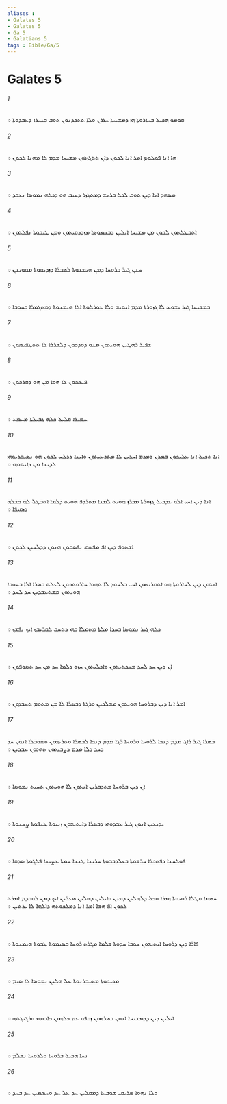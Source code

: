 ```yaml
---
aliases : 
- Galates 5
- Galates 5
- Ga 5
- Galatians 5
tags : Bible/Ga/5
---
```


# Galates 5

###### 1
ܩܘܡܘ ܗܟܝܠ ܒܚܐܪܘܬܐ ܗܝ ܕܡܫܝܚܐ ܚܪܪܢ ܘܠܐ ܬܬܟܕܢܘܢ ܬܘܒ ܒܢܝܪܐ ܕܥܒܕܘܬܐ ܀
###### 2
ܗܐ ܐܢܐ ܦܘܠܘܤ ܐܡܪ ܐܢܐ ܠܟܘܢ ܕܐܢ ܬܬܓܙܪܘܢ ܡܫܝܚܐ ܡܕܡ ܠܐ ܡܗܢܐ ܠܟܘܢ ܀
###### 3
ܡܤܗܕ ܐܢܐ ܕܝܢ ܬܘܒ ܠܟܠ ܒܪܢܫ ܕܡܬܓܙܪ ܕܚܝܒ ܗܘ ܕܟܠܗ ܢܡܘܤܐ ܢܥܒܕ ܀
###### 4
ܐܬܒܛܠܬܘܢ ܠܟܘܢ ܡܢ ܡܫܝܚܐ ܐܝܠܝܢ ܕܒܢܡܘܤܐ ܡܙܕܕܩܝܬܘܢ ܘܡܢ ܛܝܒܘܬܐ ܢܦܠܬܘܢ ܀
###### 5
ܚܢܢ ܓܝܪ ܒܪܘܚܐ ܕܡܢ ܗܝܡܢܘܬܐ ܠܤܒܪܐ ܕܙܕܝܩܘܬܐ ܡܩܘܝܢܢ ܀
###### 6
ܒܡܫܝܚܐ ܓܝܪ ܝܫܘܥ ܠܐ ܓܙܘܪܬܐ ܡܕܡ ܐܝܬܝܗ ܘܠܐ ܥܘܪܠܘܬܐ ܐܠܐ ܗܝܡܢܘܬܐ ܕܡܬܓܡܪܐ ܒܚܘܒܐ ܀
###### 7
ܫܦܝܪ ܪܗܛܝܢ ܗܘܝܬܘܢ ܡܢܘ ܕܘܕܟܘܢ ܕܠܫܪܪܐ ܠܐ ܬܬܛܦܝܤܘܢ ܀
###### 8
ܦܝܤܟܘܢ ܠܐ ܗܘܐ ܡܢ ܗܘ ܕܩܪܟܘܢ ܀
###### 9
ܚܡܝܪܐ ܩܠܝܠ ܟܠܗ ܓܒܝܠܬܐ ܡܚܡܥ ܀
###### 10
ܐܢܐ ܬܟܝܠ ܐܢܐ ܥܠܝܟܘܢ ܒܡܪܢ ܕܡܕܡ ܐܚܪܝܢ ܠܐ ܡܬܪܥܝܬܘܢ ܘܐܝܢܐ ܕܕܠܚ ܠܟܘܢ ܗܘ ܢܤܝܒܪܝܘܗܝ ܠܕܝܢܐ ܡܢ ܕܐܝܬܘܗܝ ܀
###### 11
ܐܢܐ ܕܝܢ ܐܚܝ ܐܠܘ ܥܕܟܝܠ ܓܙܘܪܬܐ ܡܟܪܙ ܗܘܝܬ ܠܡܢܐ ܡܬܪܕܦ ܗܘܝܬ ܕܠܡܐ ܐܬܒܛܠ ܠܗ ܟܫܠܗ ܕܙܩܝܦܐ ܀
###### 12
ܐܫܬܘܦ ܕܝܢ ܐܦ ܡܦܤܩ ܢܦܤܩܘܢ ܗܢܘܢ ܕܕܠܚܝܢ ܠܟܘܢ ܀
###### 13
ܐܢܬܘܢ ܕܝܢ ܠܚܐܪܘܬܐ ܗܘ ܐܬܩܪܝܬܘܢ ܐܚܝ ܒܠܚܘܕ ܠܐ ܬܗܘܐ ܚܐܪܘܬܟܘܢ ܠܥܠܬ ܒܤܪܐ ܐܠܐ ܒܚܘܒܐ ܗܘܝܬܘܢ ܡܫܬܥܒܕܝܢ ܚܕ ܠܚܕ ܀
###### 14
ܟܠܗ ܓܝܪ ܢܡܘܤܐ ܒܚܕܐ ܡܠܬܐ ܡܬܡܠܐ ܒܗܝ ܕܬܚܒ ܠܩܪܝܒܟ ܐܝܟ ܢܦܫܟ ܀
###### 15
ܐܢ ܕܝܢ ܚܕ ܠܚܕ ܡܢܟܬܝܬܘܢ ܘܐܟܠܝܬܘܢ ܚܙܘ ܕܠܡܐ ܚܕ ܡܢ ܚܕ ܬܤܘܦܘܢ ܀
###### 16
ܐܡܪ ܐܢܐ ܕܝܢ ܕܒܪܘܚܐ ܗܘܝܬܘܢ ܡܗܠܟܝܢ ܘܪܓܬܐ ܕܒܤܪܐ ܠܐ ܡܢ ܡܬܘܡ ܬܥܒܕܘܢ ܀
###### 17
ܒܤܪܐ ܓܝܪ ܪܐܓ ܡܕܡ ܕܢܟܐ ܠܪܘܚܐ ܘܪܘܚܐ ܪܓܐ ܡܕܡ ܕܢܟܐ ܠܒܤܪܐ ܘܬܪܝܗܘܢ ܤܩܘܒܠܐ ܐܢܘܢ ܚܕ ܕܚܕ ܕܠܐ ܡܕܡ ܕܨܒܝܬܘܢ ܬܗܘܘܢ ܥܒܕܝܢ ܀
###### 18
ܐܢ ܕܝܢ ܒܪܘܚܐ ܡܬܕܒܪܝܢ ܐܢܬܘܢ ܠܐ ܗܘܝܬܘܢ ܬܚܝܬ ܢܡܘܤܐ ܀
###### 19
ܝܕܝܥܝܢ ܐܢܘܢ ܓܝܪ ܥܒܕܘܗܝ ܕܒܤܪܐ ܕܐܝܬܝܗܘܢ ܙܢܝܘܬܐ ܛܢܦܘܬܐ ܨܚܢܘܬܐ ܀
###### 20
ܦܘܠܚܢܐ ܕܦܬܟܪܐ ܚܪܫܘܬܐ ܒܥܠܕܒܒܘܬܐ ܚܪܝܢܐ ܛܢܢܐ ܚܡܬܐ ܥܨܝܢܐ ܦܠܓܘܬܐ ܤܕܩܐ ܀
###### 21
ܚܤܡܐ ܩܛܠܐ ܪܘܝܘܬܐ ܙܡܪܐ ܘܟܠ ܕܠܗܠܝܢ ܕܡܝܢ ܘܐܝܠܝܢ ܕܗܠܝܢ ܤܥܪܝܢ ܐܝܟ ܕܡܢ ܠܘܩܕܡ ܐܡܪܬ ܠܟܘܢ ܐܦ ܗܫܐ ܐܡܪ ܐܢܐ ܕܡܠܟܘܬܗ ܕܐܠܗܐ ܠܐ ܝܪܬܝܢ ܀
###### 22
ܦܐܪܐ ܕܝܢ ܕܪܘܚܐ ܐܝܬܝܗܘܢ ܚܘܒܐ ܚܕܘܬܐ ܫܠܡܐ ܡܓܪܬ ܪܘܚܐ ܒܤܝܡܘܬܐ ܛܒܘܬܐ ܗܝܡܢܘܬܐ ܀
###### 23
ܡܟܝܟܘܬܐ ܡܤܝܒܪܢܘܬܐ ܥܠ ܗܠܝܢ ܢܡܘܤܐ ܠܐ ܤܝܡ ܀
###### 24
ܐܝܠܝܢ ܕܝܢ ܕܕܡܫܝܚܐ ܐܢܘܢ ܒܤܪܗܘܢ ܙܩܦܘ ܥܡ ܟܠܗܘܢ ܟܐܒܘܗܝ ܘܪܓܝܓܬܗ ܀
###### 25
ܢܚܐ ܗܟܝܠ ܒܪܘܚܐ ܘܠܪܘܚܐ ܢܫܠܡ ܀
###### 26
ܘܠܐ ܢܗܘܐ ܤܪܝܩܝ ܫܘܒܚܐ ܕܡܩܠܝܢ ܚܕ ܥܠ ܚܕ ܘܚܤܡܝܢ ܚܕ ܒܚܕ ܀
